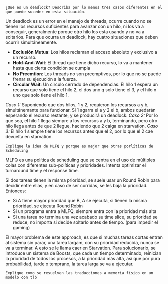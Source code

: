 	¿Que es un deadlock? Describa por lo menos tres casos diferentes en el que puede suceder en esta situación.

Un deadlock es un error en el manejo de threads, ocurre cuando no se tienen los recursos suficientes para avanzar con un hilo, ni los va a conseguir, generalmente porque otro hilo los esta usando y no va a soltarlos. Para que ocurra un deadlock, hay cuatro situaciones que deben ocurrir simultáneamente.

- **Exclusión Mutua**: Los hilos reclaman el acceso absoluto y exclusivo a un recurso.
- **Hold-And-Wait**: El thread que tiene dicho recurso, lo va a mantener hasta que cierta condición se cumpla
- **No Preemtion**: Los threads no son preemptivos, por lo que no se puede frenar su ejecución a la fuerza.
- **Circular Wait**: Un circulo cerrado de dependencias. El hilo 1 espera un recurso que solo tiene el hilo 2, el dos uno q solo tiene el 3, y el hilo n uno que solo tiene el hilo 1.

*Caso 1:* Suponiendo que dos hilos, 1 y 2, requieron los recursos a y b, simultánemante para funcionar. Si 1 agarra el a y 2 el b, ambos quedarán esperando el recurso restante, y se producirá un deadlock.
*Caso 2:* Por lo que sea, el hilo 1 llega siempre a los recursos a y b, terminando, pero otro hilo llega antes de que 2 llegue, haciendo que 2 caiga en starvation.
*Caso 3:* El hilo 1 siempre tiene los recursos antes que el 2, por lo que el 2 cae devuelta en starvation.

	Explique la idea de MLFQ y porque es mejor que otras porlíticas de Scheduling

MLFQ es una política de scheduling que se centra en el uso de múltiples colas con diferentes sub-políticas y prioridades. Intenta optimizar el turnaround time y el response time.

Si dos tareas tienen la misma prioridad, se suele usar un Round Robin para decidir entre ellas, y en caso de ser corridas, se les baja la prioridad. Entonces:
- Si A tiene mayor prioridad que B, A se ejecuta, si tienen la misma prioridad, se ejecuta Round Robin
- Si un programa entra a MLFQ, siempre entra con la prioridad más alta
- Si una tarea no termina una vez acabado su time slice, su prioridad se reduce, no importa si decide soltarlo antes de tiempo. (para impedir el gaming)

El mayor problema de este approach, es que si muchas tareas cortas entran al sistema sin parar, una tarea largam, con su prioridad reducida, nunca se va a terminar. A esto se le llama caer en Starvation. Para solucionarlo, se introduce un sistema de Boosts, que cada un tiempo determinado, reinician la prioridad de todos los procesos, a la prioridad más alta, así que por pura probabilidad, tarde o temprano, la tarea larga se va a ejecutar.

	Explique como se resuelven las traducciones a memoria físico en un modelo con tlb

